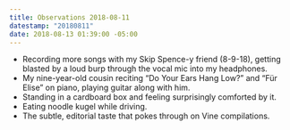 ```yaml
---
title: Observations 2018-08-11
datestamp: "20180811"
date: 2018-08-13 01:39:00 -05:00
---
```


- Recording more songs with my Skip Spence-y friend (8-9-18), getting blasted by a loud burp through the vocal mic into my headphones.
- My nine-year-old cousin reciting “Do Your Ears Hang Low?” and “Für Elise” on piano, playing guitar along with him.
- Standing in a cardboard box and feeling surprisingly comforted by it.
- Eating noodle kugel while driving.
- The subtle, editorial taste that pokes through on Vine compilations.
